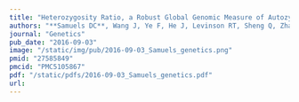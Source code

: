```yaml
---
title: "Heterozygosity Ratio, a Robust Global Genomic Measure of Autozygosity and Its Association with Height and Disease Risk"
authors: "**Samuels DC**, Wang J, Ye F, He J, Levinson RT, Sheng Q, Zhao S, Capra JA, Shyr Y, Zheng W, Guo Y."
journal: "Genetics"
pub_date: "2016-09-03"
image: "/static/img/pub/2016-09-03_Samuels_genetics.png"
pmid: "27585849"
pmcid: "PMC5105867"
pdf: "/static/pdfs/2016-09-03_Samuels_genetics.pdf"
url: 
---
```

